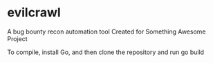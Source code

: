 # evilcrawl
A bug bounty recon automation tool
Created for Something Awesome Project

To compile, install Go, and then clone the repository and run
  go build
